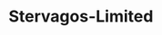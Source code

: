 # Stervagos-Limited
<!DOCTYPE html>
<html lang="en-us">
  <head>
    <title>Stervagos-Limited</title>
  </head>
  <body>
    
  </body>

